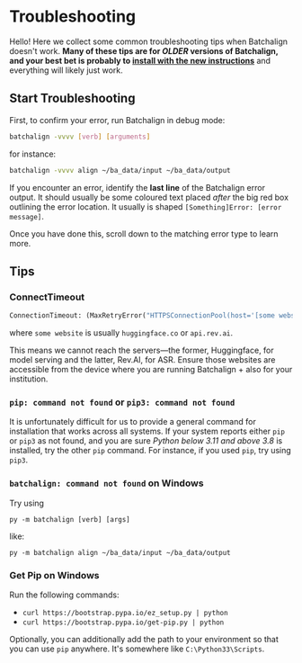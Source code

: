 # Troubleshooting 

Hello! Here we collect some common troubleshooting tips when Batchalign doesn't work. **Many of these tips are for *OLDER* versions of Batchalign, and your best bet is probably to [install with the new instructions](index.md#install-and-update-the-package)** and everything will likely just work.

## Start Troubleshooting
First, to confirm your error, run Batchalign in debug mode:

```bash
batchalign -vvvv [verb] [arguments]
```

for instance:

```bash
batchalign -vvvv align ~/ba_data/input ~/ba_data/output
```

If you encounter an error, identify the **last line** of the Batchalign error output. It should usually be some coloured text placed *after* the big red box outlining the error location. It usually is shaped `[Something]Error: [error message]`. 

Once you have done this, scroll down to the matching error type to learn more.

## Tips

### ConnectTimeout

```python
ConnectionTimeout: (MaxRetryError("HTTPSConnectionPool(host='[some website]')")
```

where `some website` is usually `huggingface.co` or `api.rev.ai`. 

This means we cannot reach the servers—the former, Huggingface, for model serving and the latter, Rev.AI, for ASR. Ensure those websites are accessible from the device where you are running Batchalign + also for your institution.

### `pip: command not found` or `pip3: command not found`
It is unfortunately difficult for us to provide a general command for installation that works across all systems. If your system reports either `pip` or `pip3` as not found, and you are sure *Python below 3.11 and above 3.8* is installed, try the other `pip` command. For instance, if you used `pip`, try using `pip3`.

### `batchalign: command not found` on Windows
Try using 

```
py -m batchalign [verb] [args]
```

like:

```
py -m batchalign align ~/ba_data/input ~/ba_data/output
```

### Get Pip on Windows
Run the following commands:

- `curl https://bootstrap.pypa.io/ez_setup.py | python`
- `curl https://bootstrap.pypa.io/get-pip.py | python`

Optionally, you can additionally add the path to your environment so that you can use `pip` anywhere. It's somewhere like `C:\Python33\Scripts`.
